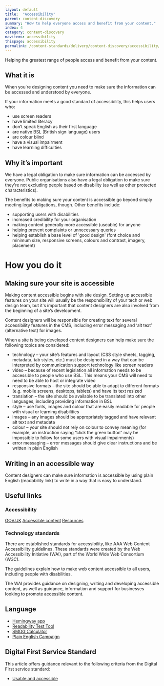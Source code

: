 ```yaml
---
layout: default
title:  "Accessibility"
parent: content-discovery
summary: "How to help everyone access and benefit from your content."
index: 4
category: content-discovery
navitems: accessibility
thispage: accessibility
permalink: /content-standards/delivery/content-discovery/accessibility/
---
```


Helping the greatest range of people access and benefit from your content.

## What it is

When you're designing content you need to make sure the information can be accessed and understood by everyone.

If your information meets a good standard of accessibility, this helps users who:

* use screen readers
* have limited literacy
* don’t speak English as their first language
* are native BSL (British sign language) users
* are colour blind
* have a visual impairment
* have learning difficulties

## Why it’s important

We have a legal obligation to make sure information can be accessed by everyone. Public organisations also have a legal obligation to make sure they're not excluding people based on disability (as well as other protected characteristics).

The benefits to making sure your content is accessible go beyond simply meeting legal obligations, though. Other benefits include:

* supporting users with disabilities
* increased credibility for your organisation
* making content generally more accessible (useable) for anyone
* helping prevent complaints or unnecessary queries
* helping establish a base level of 'good design' (font choice and minimum size, responsive screens, colours and contrast, imagery, placement)

# How you do it

## Making sure your site is accessible
Making content accessible begins with site design. Setting up accessible features on your site will usually be the responsibility of your tech or web design team, but it's important that content designers are also involved from the beginning of a site’s development.

Content designers will be responsible for creating text for several accessibility features in the CMS, including error messaging and ‘alt text’ (alternative text) for images.

When a site is being developed content designers can help make sure the following topics are considered:

* technology – your site’s features and layout (CSS style sheets, tagging, metadata, tab styles, etc.) must be designed in a way that can be interpreted by communication support technology like screen readers
* video – because of recent legislation all information needs to be accessible to people who use BSL. This means your CMS will need to need to be able to host or integrate video
* responsive formats – the site should be able to adapt to different formats (e.g. mobile screens, desktops, tablets) and have its text resized
* translation – the site should be available to be translated into other languages, including providing information in BSL
* style – use fonts, images and colour that are easily readable for people with visual or learning disabilities
* images – any images should be appropriately tagged and have relevant alt text and metadata
* colour – your site should not rely on colour to convey meaning (for example, an instruction saying “click the green button” may be impossible to follow for some users with visual impairments)
* error messaging – error messages should give clear instructions and be written in plain English

## Writing in an accessible way
Content designers can make sure information is accessible by using plain English (readability link) to write in a way that is easy to understand.

## Useful links

### Accessibility
[GOV.UK](https://www.gov.uk/guidance/make-things-accessible)
[Accessible content](https://www.gov.uk/guidance/content-design/planning-content#accessibility)
[Resources](https://resources.mygov.scot/design-standards/accessibility/)

### Technology standards
There are established standards for accessibility, like AAA Web Content Accessibility guidelines. These standards were created by the Web Accessibility Initiative (WAI), part of the World Wide Web Consortium (W3C).

The guidelines explain how to make web content accessible to all users, including people with disabilities.

The WAI provides guidance on designing, writing and developing accessible content, as well as guidance, information and support for businesses looking to promote accessible content.

## Language
* [Hemingway app](http://www.hemingwayapp.com/)
* [Readability Test Tool](https://www.webpagefx.com/tools/read-able/)
* [SMOG Calculator](http://www.learningandwork.org.uk/SMOG-calculator/smogcalc.php?redirectedfrom=niace)
* [Plain English Campaign](http://www.plainenglish.co.uk/)

## Digital First Service Standard

This article offers guidance relevant to the following criteria from the Digital First service standard:

* [Usable and accessible](https://scottishgovernment.github.io/criterion/usable-and-accessible/)
